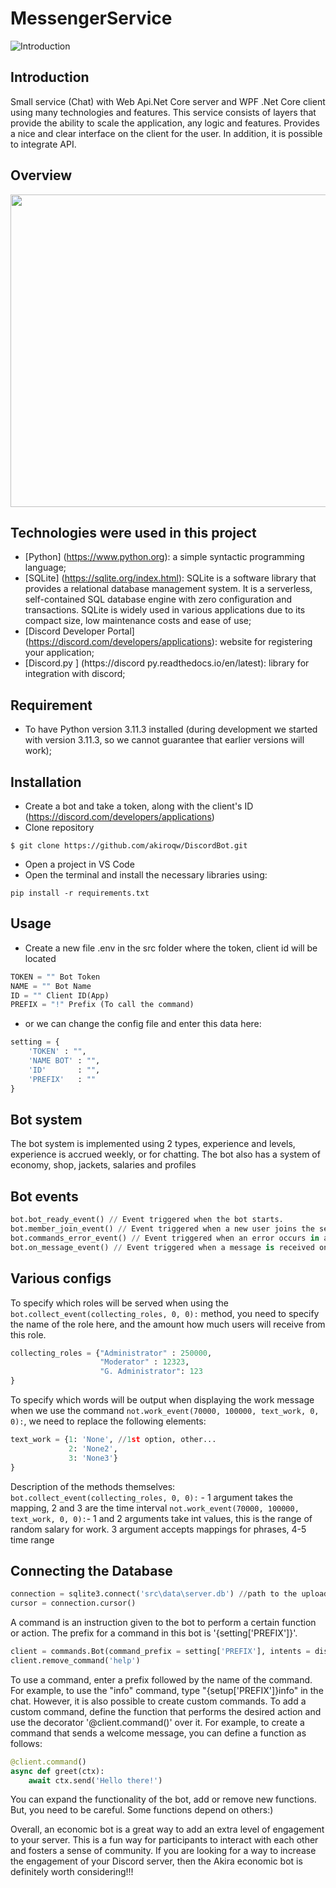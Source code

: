 # MessengerService


![Introduction](https://i.pinimg.com/originals/3f/04/fb/3f04fb08cc38f888197b65fb99eb1824.gif)
## Introduction
Small service (Chat) with Web Api.Net Core server and WPF .Net Core client using many technologies and features.
This service consists of layers that provide the ability to scale the application, any logic and features. 
Provides a nice and clear interface on the client for the user.
In addition, it is possible to integrate API.

## Overview
<img src="<https://github.com/akiroqw/MessengerService/assets/image_2023-06-25_15-41-33.png>" width="1000" height="500">





## Technologies were used in this project

* [Python] (https://www.python.org): a simple syntactic programming language;
* [SQLite] (https://sqlite.org/index.html): SQLite is a software library that provides a relational database management system. It is a serverless, self-contained SQL database engine with zero configuration and transactions. SQLite is widely used in various applications due to its compact size, low maintenance costs and ease of use;
* [Discord Developer Portal] (https://discord.com/developers/applications): website for registering your application;
* [Discord.py ] (https://discord py.readthedocs.io/en/latest): library for integration with discord;

## Requirement
* To have Python version 3.11.3 installed (during development we started with version 3.11.3, so we cannot guarantee that earlier versions will work);

## Installation
* Сreate a bot and take a token, along with the client's ID (https://discord.com/developers/applications)
* Clone repository
```
$ git clone https://github.com/akiroqw/DiscordBot.git
```
* Open a project in VS Code
* Open the terminal and install the necessary libraries using: 
```
pip install -r requirements.txt
```

## Usage
* Create a new file .env in the src folder where the token, client id will be located
```py
TOKEN = "" Bot Token
NAME = "" Bot Name
ID = "" Client ID(App)
PREFIX = "!" Prefix (To call the command)
```
* or we can change the config file and enter this data here:
```py
setting = {
    'TOKEN' : "",
    'NAME BOT' : "",
    'ID'       : "",
    'PREFIX'   : ""
}
```
## Bot system

The bot system is implemented using 2 types, experience and levels, experience is accrued weekly, or for chatting. The bot also has a system of economy, shop, jackets, salaries and profiles

## Bot events
```py
bot.bot_ready_event() // Event triggered when the bot starts.
bot.member_join_event() // Event triggered when a new user joins the server.
bot.commands_error_event() // Event triggered when an error occurs in a command.
bot.on_message_event() // Event triggered when a message is received on the server.
```
## Various configs

To specify which roles will be served when using the `bot.collect_event(collecting_roles, 0, 0):` method, you need to specify the name of the role here, and the amount how much users will receive from this role.

```py
collecting_roles = {"Administrator" : 250000,
                    "Moderator" : 12323,
                    "G. Administrator": 123
}
```
To specify which words will be output when displaying the work message when we use the command `not.work_event(70000, 100000, text_work, 0, 0):`, we need to replace the following elements:

```py
text_work = {1: 'None', //1st option, other...
             2: 'None2', 
             3: 'None3'}
}

```

Description of the methods themselves: 
`bot.collect_event(collecting_roles, 0, 0):` - 1 argument takes the mapping, 2 and 3 are the time interval
`not.work_event(70000, 100000, text_work, 0, 0):`- 1 and 2 arguments take int values, this is the range of random salary for work. 3 argument accepts mappings for phrases, 4-5 time range

## Connecting the Database
```py
connection = sqlite3.connect('src\data\server.db') //path to the uploaded database file
cursor = connection.cursor()
```

A command is an instruction given to the bot to perform a certain function or action. The prefix for a command in this bot is '{setting['PREFIX']}'.
```py
client = commands.Bot(command_prefix = setting['PREFIX'], intents = discord.Intents.all())
client.remove_command('help')
```
To use a command, enter a prefix followed by the name of the command. For example, to use the "info" command, type "{setup['PREFIX']}info" in the chat. However, it is also possible to create custom commands. To add a custom command, define the function that performs the desired action and use the decorator '@client.command()' over it. For example, to create a command that sends a welcome message, you can define a function as follows:

```py
@client.command()
async def greet(ctx):
    await ctx.send('Hello there!')
```
You can expand the functionality of the bot, add or remove new functions. But, you need to be careful. Some functions depend on others:)

Overall, an economic bot is a great way to add an extra level of engagement to your server. This is a fun way for participants to interact with each other and fosters a sense of community. If you are looking for a way to increase the engagement of your Discord server, then the Akira economic bot is definitely worth considering!!!

